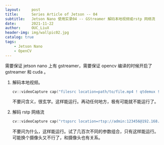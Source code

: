 ```yaml
---
layout:     post
title:      Series Article of Jetson -- 04
subtitle:   Jetson Nano 使用实录04 -- GStreamer 解码本地视频或rstp 网络流         
date:       2021-11-22
author:     OUC_LiuX
header-img: img/wallpic02.jpg
catalog: true
tags:
    - Jetson Nano
    - OpenCV
---     
```

需要保证 jetson nano 上有 gstreamer，需要保证 opencv 编译的时候开启了 gstreamer 和 cuda 。          

1. 解码本地视频。            
   ```c++
   cv::videoCapture cap("filesrc location=path/to/file.mp4 ! qtdemux ! h263parse ! nvv4l2decoder ! nvvidconv ! video/x-raw, format=BGRx ! videoconvert ! video/x-raw, format=BGR ! appsink", cv::CAP_GSTREAMER);
   ```           
   不要问含义，很玄学。这样能运行。再动任何地方，极有可能就不能运行了。        

2. 解码 rstp 网络流          
   ```c++       
   cv::videoCapture cap("rtspsrc location=rtsp://admin:123456@192.168.1.12/stream0 ! rtph264depay ! h264parse ! omxh264dec ! nvvidconv ! video/x-raw, width=1920, height=1056, format=BGRx ! videoconvert ! appsink", cv::CAP_GSTREAMER);
   ```         
   不要问为什么，这样能运行。试了几百次不同的参数组合，只有这样能运行。可能换个摄像头又不行了，和摄像头也有关系。       
